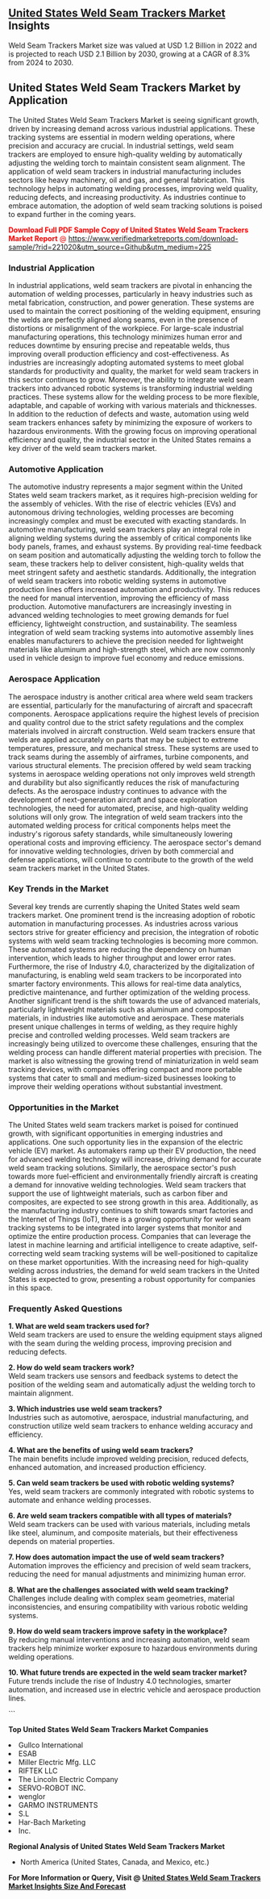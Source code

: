 <h2><a href="https://www.verifiedmarketreports.com/download-sample/?rid=221020&amp;utm_source=Github&amp;utm_medium=225" target="_blank">United States Weld Seam Trackers Market</a> Insights</h2><p>Weld Seam Trackers Market size was valued at USD 1.2 Billion in 2022 and is projected to reach USD 2.1 Billion by 2030, growing at a CAGR of 8.3% from 2024 to 2030.</p><p> <h2>United States Weld Seam Trackers Market by Application</h2> <p>The United States Weld Seam Trackers Market is seeing significant growth, driven by increasing demand across various industrial applications. These tracking systems are essential in modern welding operations, where precision and accuracy are crucial. In industrial settings, weld seam trackers are employed to ensure high-quality welding by automatically adjusting the welding torch to maintain consistent seam alignment. The application of weld seam trackers in industrial manufacturing includes sectors like heavy machinery, oil and gas, and general fabrication. This technology helps in automating welding processes, improving weld quality, reducing defects, and increasing productivity. As industries continue to embrace automation, the adoption of weld seam tracking solutions is poised to expand further in the coming years. <p><span class=""><span style="color: #ff0000;"><strong>Download Full PDF Sample Copy of United States Weld Seam Trackers Market Report</strong> @ </span><a href="https://www.verifiedmarketreports.com/download-sample/?rid=221020&amp;utm_source=Github&amp;utm_medium=225" target="_blank">https://www.verifiedmarketreports.com/download-sample/?rid=221020&amp;utm_source=Github&amp;utm_medium=225</a></span></p> </p> <h3>Industrial Application</h3> <p>In industrial applications, weld seam trackers are pivotal in enhancing the automation of welding processes, particularly in heavy industries such as metal fabrication, construction, and power generation. These systems are used to maintain the correct positioning of the welding equipment, ensuring the welds are perfectly aligned along seams, even in the presence of distortions or misalignment of the workpiece. For large-scale industrial manufacturing operations, this technology minimizes human error and reduces downtime by ensuring precise and repeatable welds, thus improving overall production efficiency and cost-effectiveness. As industries are increasingly adopting automated systems to meet global standards for productivity and quality, the market for weld seam trackers in this sector continues to grow. Moreover, the ability to integrate weld seam trackers into advanced robotic systems is transforming industrial welding practices. These systems allow for the welding process to be more flexible, adaptable, and capable of working with various materials and thicknesses. In addition to the reduction of defects and waste, automation using weld seam trackers enhances safety by minimizing the exposure of workers to hazardous environments. With the growing focus on improving operational efficiency and quality, the industrial sector in the United States remains a key driver of the weld seam trackers market. <h3>Automotive Application</h3> <p>The automotive industry represents a major segment within the United States weld seam trackers market, as it requires high-precision welding for the assembly of vehicles. With the rise of electric vehicles (EVs) and autonomous driving technologies, welding processes are becoming increasingly complex and must be executed with exacting standards. In automotive manufacturing, weld seam trackers play an integral role in aligning welding systems during the assembly of critical components like body panels, frames, and exhaust systems. By providing real-time feedback on seam position and automatically adjusting the welding torch to follow the seam, these trackers help to deliver consistent, high-quality welds that meet stringent safety and aesthetic standards. Additionally, the integration of weld seam trackers into robotic welding systems in automotive production lines offers increased automation and productivity. This reduces the need for manual intervention, improving the efficiency of mass production. Automotive manufacturers are increasingly investing in advanced welding technologies to meet growing demands for fuel efficiency, lightweight construction, and sustainability. The seamless integration of weld seam tracking systems into automotive assembly lines enables manufacturers to achieve the precision needed for lightweight materials like aluminum and high-strength steel, which are now commonly used in vehicle design to improve fuel economy and reduce emissions. <h3>Aerospace Application</h3> <p>The aerospace industry is another critical area where weld seam trackers are essential, particularly for the manufacturing of aircraft and spacecraft components. Aerospace applications require the highest levels of precision and quality control due to the strict safety regulations and the complex materials involved in aircraft construction. Weld seam trackers ensure that welds are applied accurately on parts that may be subject to extreme temperatures, pressure, and mechanical stress. These systems are used to track seams during the assembly of airframes, turbine components, and various structural elements. The precision offered by weld seam tracking systems in aerospace welding operations not only improves weld strength and durability but also significantly reduces the risk of manufacturing defects. As the aerospace industry continues to advance with the development of next-generation aircraft and space exploration technologies, the need for automated, precise, and high-quality welding solutions will only grow. The integration of weld seam trackers into the automated welding process for critical components helps meet the industry's rigorous safety standards, while simultaneously lowering operational costs and improving efficiency. The aerospace sector's demand for innovative welding technologies, driven by both commercial and defense applications, will continue to contribute to the growth of the weld seam trackers market in the United States. <h3>Key Trends in the Market</h3> <p>Several key trends are currently shaping the United States weld seam trackers market. One prominent trend is the increasing adoption of robotic automation in manufacturing processes. As industries across various sectors strive for greater efficiency and precision, the integration of robotic systems with weld seam tracking technologies is becoming more common. These automated systems are reducing the dependency on human intervention, which leads to higher throughput and lower error rates. Furthermore, the rise of Industry 4.0, characterized by the digitalization of manufacturing, is enabling weld seam trackers to be incorporated into smarter factory environments. This allows for real-time data analytics, predictive maintenance, and further optimization of the welding process. Another significant trend is the shift towards the use of advanced materials, particularly lightweight materials such as aluminum and composite materials, in industries like automotive and aerospace. These materials present unique challenges in terms of welding, as they require highly precise and controlled welding processes. Weld seam trackers are increasingly being utilized to overcome these challenges, ensuring that the welding process can handle different material properties with precision. The market is also witnessing the growing trend of miniaturization in weld seam tracking devices, with companies offering compact and more portable systems that cater to small and medium-sized businesses looking to improve their welding operations without substantial investment. <h3>Opportunities in the Market</h3> <p>The United States weld seam trackers market is poised for continued growth, with significant opportunities in emerging industries and applications. One such opportunity lies in the expansion of the electric vehicle (EV) market. As automakers ramp up their EV production, the need for advanced welding technology will increase, driving demand for accurate weld seam tracking solutions. Similarly, the aerospace sector's push towards more fuel-efficient and environmentally friendly aircraft is creating a demand for innovative welding technologies. Weld seam trackers that support the use of lightweight materials, such as carbon fiber and composites, are expected to see strong growth in this area. Additionally, as the manufacturing industry continues to shift towards smart factories and the Internet of Things (IoT), there is a growing opportunity for weld seam tracking systems to be integrated into larger systems that monitor and optimize the entire production process. Companies that can leverage the latest in machine learning and artificial intelligence to create adaptive, self-correcting weld seam tracking systems will be well-positioned to capitalize on these market opportunities. With the increasing need for high-quality welding across industries, the demand for weld seam trackers in the United States is expected to grow, presenting a robust opportunity for companies in this space. <h3>Frequently Asked Questions</h3> <p><strong>1. What are weld seam trackers used for?</strong><br> Weld seam trackers are used to ensure the welding equipment stays aligned with the seam during the welding process, improving precision and reducing defects.</p> <p><strong>2. How do weld seam trackers work?</strong><br> Weld seam trackers use sensors and feedback systems to detect the position of the welding seam and automatically adjust the welding torch to maintain alignment.</p> <p><strong>3. Which industries use weld seam trackers?</strong><br> Industries such as automotive, aerospace, industrial manufacturing, and construction utilize weld seam trackers to enhance welding accuracy and efficiency.</p> <p><strong>4. What are the benefits of using weld seam trackers?</strong><br> The main benefits include improved welding precision, reduced defects, enhanced automation, and increased production efficiency.</p> <p><strong>5. Can weld seam trackers be used with robotic welding systems?</strong><br> Yes, weld seam trackers are commonly integrated with robotic systems to automate and enhance welding processes.</p> <p><strong>6. Are weld seam trackers compatible with all types of materials?</strong><br> Weld seam trackers can be used with various materials, including metals like steel, aluminum, and composite materials, but their effectiveness depends on material properties.</p> <p><strong>7. How does automation impact the use of weld seam trackers?</strong><br> Automation improves the efficiency and precision of weld seam trackers, reducing the need for manual adjustments and minimizing human error.</p> <p><strong>8. What are the challenges associated with weld seam tracking?</strong><br> Challenges include dealing with complex seam geometries, material inconsistencies, and ensuring compatibility with various robotic welding systems.</p> <p><strong>9. How do weld seam trackers improve safety in the workplace?</strong><br> By reducing manual interventions and increasing automation, weld seam trackers help minimize worker exposure to hazardous environments during welding operations.</p> <p><strong>10. What future trends are expected in the weld seam tracker market?</strong><br> Future trends include the rise of Industry 4.0 technologies, smarter automation, and increased use in electric vehicle and aerospace production lines.</p> ```</p><p><strong>Top United States Weld Seam Trackers Market Companies</strong></p><div data-test-id=""><p><li>Gullco International</li><li> ESAB</li><li> Miller Electric Mfg. LLC</li><li> RIFTEK LLC</li><li> The Lincoln Electric Company</li><li> SERVO-ROBOT INC.</li><li> wenglor</li><li> GARMO INSTRUMENTS</li><li> S.L</li><li> Har-Bach Marketing</li><li> Inc.</li></p><div><strong>Regional Analysis of&nbsp;United States Weld Seam Trackers Market</strong></div><ul><li dir="ltr"><p dir="ltr">North America&nbsp;(United States, Canada, and Mexico, etc.)</p></li></ul><p><strong>For More Information or Query, Visit @&nbsp;</strong><strong><a href="https://www.verifiedmarketreports.com/product/weld-seam-trackers-market/?utm_source=Github&amp;utm_medium=225" target="_blank">United States Weld Seam Trackers Market Insights Size And Forecast</a></strong></p></div>
